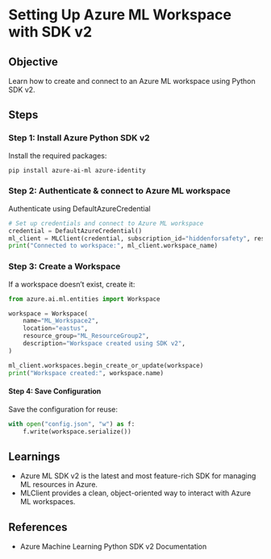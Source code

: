 # Setting Up Azure ML Workspace with SDK v2

## Objective
Learn how to create and connect to an Azure ML workspace using Python SDK v2.

## Steps

### Step 1: Install Azure Python SDK v2
Install the required packages:
```bash
pip install azure-ai-ml azure-identity
```
### Step 2: Authenticate & connect to Azure ML workspace

Authenticate using DefaultAzureCredential

```python
# Set up credentials and connect to Azure ML workspace
credential = DefaultAzureCredential()
ml_client = MLClient(credential, subscription_id="hiddenforsafety", resource_group_name="ML_ResourceGroup", workspace_name="ML_Workspace")
print("Connected to workspace:", ml_client.workspace_name)
```

### Step 3: Create a Workspace 
If a workspace doesn’t exist, create it:
```python
from azure.ai.ml.entities import Workspace

workspace = Workspace(
    name="ML_Workspace2",
    location="eastus",
    resource_group="ML_ResourceGroup2",
    description="Workspace created using SDK v2",
)

ml_client.workspaces.begin_create_or_update(workspace)
print("Workspace created:", workspace.name)
```

#### Step 4: Save Configuration
Save the configuration for reuse:

```python
with open("config.json", "w") as f:
    f.write(workspace.serialize())
```
## Learnings

- Azure ML SDK v2 is the latest and most feature-rich SDK for managing ML resources in Azure.
- MLClient provides a clean, object-oriented way to interact with Azure ML workspaces.

## References
- Azure Machine Learning Python SDK v2 Documentation
